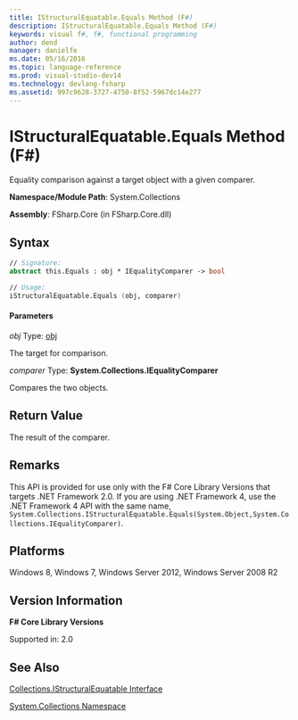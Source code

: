 ```yaml
---
title: IStructuralEquatable.Equals Method (F#)
description: IStructuralEquatable.Equals Method (F#)
keywords: visual f#, f#, functional programming
author: dend
manager: danielfe
ms.date: 05/16/2016
ms.topic: language-reference
ms.prod: visual-studio-dev14
ms.technology: devlang-fsharp
ms.assetid: 997c9628-3727-4750-8f52-5967dc14e277 
---
```


# IStructuralEquatable.Equals Method (F#)

Equality comparison against a target object with a given comparer.

**Namespace/Module Path**: System.Collections

**Assembly**: FSharp.Core (in FSharp.Core.dll)


## Syntax

```fsharp
// Signature:
abstract this.Equals : obj * IEqualityComparer -> bool

// Usage:
iStructuralEquatable.Equals (obj, comparer)
```

#### Parameters
*obj*
Type: [obj](https://msdn.microsoft.com/library/dcf2430f-702b-40e5-a0a1-97518bf137f7)


The target for comparison.


*comparer*
Type: **System.Collections.IEqualityComparer**


Compares the two objects.

## Return Value

The result of the comparer.

## Remarks

This API is provided for use only with the F# Core Library Versions that targets .NET Framework 2.0. If you are using .NET Framework 4, use the .NET Framework 4 API with the same name, `System.Collections.IStructuralEquatable.Equals(System.Object,System.Collections.IEqualityComparer)`.


## Platforms
Windows 8, Windows 7, Windows Server 2012, Windows Server 2008 R2


## Version Information
**F# Core Library Versions**

Supported in: 2.0

## See Also
[Collections.IStructuralEquatable Interface](Collections.IStructuralEquatable-Interface-%5BFSharp%5D.md)

[System.Collections Namespace](System.Collections-Namespace-%5BFSharp%5D.md)